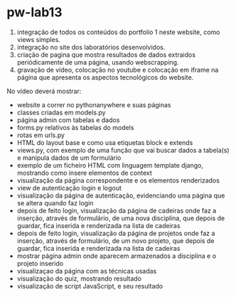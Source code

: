 # pw-lab13

1. integração de todos os conteúdos do portfolio 1 neste website, como views simples. 
2. integração no site dos laboratórios desenvolvidos.
3. criação de pagina que mostra resultados de dados extraidos periódicamente de uma página, usando webscrapping.
3. gravação de vídeo, colocação no youtube e colocação em iframe na página que apresenta os aspectos tecnológicos do website.


No vídeo deverá mostrar:
* website a correr no pythonanywhere e suas páginas
* classes criadas em models.py
* página admin com tabelas e dados
* forms.py relativos às tabelas do models
* rotas em urls.py
* HTML do layout base e como usa etiquetas block e extends
* views.py, com exemplo de uma função que vai buscar dados a tabela(s) e manipula dados de um formulário
* exemplo de um ficheiro HTML com linguagem template django, mostrando como insere elementos de context
* visualização da página correspondente e os elementos renderizados
* view de autenticação login e logout
* visualização da página de autenticação, evidenciando uma página que se altera quando faz login
* depois de feito login, visualização da página de cadeiras onde faz a inserção, através de formulário, de uma nova disciplina, que depois de guardar, fica inserida e renderizada na lista de cadeiras
* depois de feito login, visualização da página de projetos onde faz a inserção, através de formulário, de um novo projeto, que depois de guardar, fica inserida e renderizada na lista de cadeiras
* mostrar página admin onde aparecem armazenados a disciplina e o projeto inserido
* visualizaçao da página com as técnicas usadas
* visualização do quiz, mostrando resultado 
* visualização de script JavaScript, e seu resultado 
 
